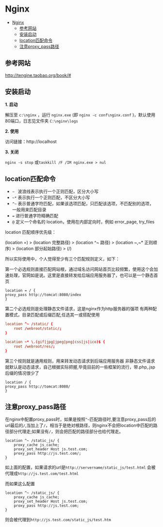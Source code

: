 # Nginx 

<!-- TOC -->

- [Nginx](#nginx)
  - [参考网站](#参考网站)
  - [安装启动](#安装启动)
  - [location匹配命令](#location匹配命令)
  - [注意proxy_pass路径](#注意proxy_pass路径)

<!-- /TOC -->

## 参考网站

http://tengine.taobao.org/book/# 

## 安装启动

**1. 启动**

解压至 `c:\nginx` ，运行 `nginx.exe` (即 `nginx -c conf\nginx.conf` )，默认使用80端口，日志见文件夹 `C:\nginx\logs`

**2. 使用**

访问链接：http://localhost

**3. 关闭**

`nginx -s stop` 或`taskkill /F /IM nginx.exe > nul `

## location匹配命令

- `~ ` 波浪线表示执行一个正则匹配，区分大小写
- `~*` 表示执行一个正则匹配，不区分大小写
- `^~` 表示普通字符匹配，如果该选项匹配，只匹配该选项，不匹配别的选项，一般用来匹配目录
- `=` 进行普通字符精确匹配
- `@` 定义一个命名的 location，使用在内部定向时，例如 error_page, try_files


location 匹配顺序优先级：


(location =) > (location 完整路径) > (location ^~ 路径) > (location ~,~* 正则顺序) > (location 部分起始路径) > (/)






所以实际使用中，个人觉得至少有三个匹配规则定义，如下：

第一个必选规则直接匹配网站根，通过域名访问网站首页比较频繁，使用这个会加速处理，官网如是说。这里是直接转发给后端应用服务器了，也可以是一个静态首页

```
location = / {
proxy_pass http://tomcat:8080/index
}
```
第二个必选规则是处理静态文件请求，这是nginx作为http服务器的强项
有两种配置模式，目录匹配或后缀匹配,任选其一或搭配使用
```conf
location ^~ /static/ {
    root /webroot/static/;
}

location ~* \.(gif|jpg|jpeg|png|css|js|ico)$ {
    root /webroot/res/;
}
```
第三个规则就是通用规则，用来转发动态请求到后端应用服务器
非静态文件请求就默认是动态请求，自己根据实际把握,毕竟目前的一些框架的流行，带.php,.jsp后缀的情况很少了
```
location / {
proxy_pass http://tomcat:8080/
}
```


## 注意proxy_pass路径

在nginx中配置proxy_pass时，如果是按照`^~`匹配路径时,要注意proxy_pass后的url最后的`/`,当加上了`/`，相当于是绝对根路径，则nginx不会把location中匹配的路径部分代理走;如果没有`/`，则会把匹配的路径部分也给代理走。
```
location ^~ /static_js/ { 
    proxy_cache js_cache; 
    proxy_set_header Host js.test.com; 
    proxy_pass http://js.test.com/; 
}
```
如上面的配置，如果请求的url是`http://servername/static_js/test.html`
会被代理成`http://js.test.com/test.html`


而如果这么配置
```
location ^~ /static_js/ { 
    proxy_cache js_cache; 
    proxy_set_header Host js.test.com; 
    proxy_pass http://js.test.com; 
}
```
则会被代理到`http://js.test.com/static_js/test.htm`






